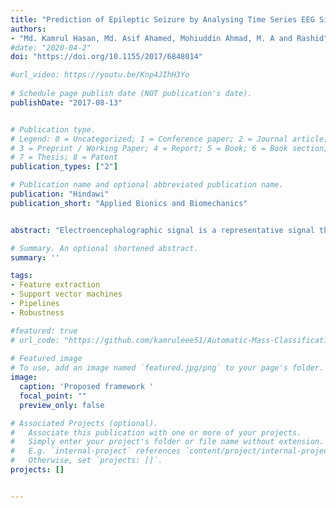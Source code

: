 ```yaml
---
title: "Prediction of Epileptic Seizure by Analysing Time Series EEG Signal Using -NN Classifier"
authors:
- "Md. Kamrul Hasan, Md. Asif Ahamed, Mohiuddin Ahmad, M. A and Rashid"
#date: "2020-04-2"
doi: "https://doi.org/10.1155/2017/6848014"

#url_video: https://youtu.be/Knp4JIhH3Yo
  
# Schedule page publish date (NOT publication's date).
publishDate: "2017-08-13"


# Publication type.
# Legend: 0 = Uncategorized; 1 = Conference paper; 2 = Journal article;
# 3 = Preprint / Working Paper; 4 = Report; 5 = Book; 6 = Book section;
# 7 = Thesis; 8 = Patent
publication_types: ["2"]

# Publication name and optional abbreviated publication name.
publication: "Hindawi"
publication_short: "Applied Bionics and Biomechanics"


abstract: "Electroencephalographic signal is a representative signal that contains information about brain activity, which is used for the detection of epilepsy since epileptic seizures are caused by a disturbance in the electrophysiological activity of the brain. The prediction of epileptic seizure usually requires a detailed and experienced analysis of EEG. In this paper, we have introduced a statistical analysis of EEG signal that is capable of recognizing epileptic seizure with a high degree of accuracy and helps to provide automatic detection of epileptic seizure for different ages of epilepsy. To accomplish the target research, we extract various epileptic features namely approximate entropy (ApEn), standard deviation (SD), standard error (SE), modified mean absolute value (MMAV), roll-off (), and zero crossing (ZC) from the epileptic signal. The -nearest neighbours (-NN) algorithm is used for the classification of epilepsy then regression analysis is used for the prediction of the epilepsy level at different ages of the patients. Using the statistical parameters and regression analysis, a prototype mathematical model is proposed which helps to find the epileptic randomness with respect to the age of different subjects. The accuracy of this prototype equation depends on proper analysis of the dynamic information from the epileptic EEG."

# Summary. An optional shortened abstract.
summary: ''

tags:
- Feature extraction
- Support vector machines
- Pipelines
- Robustness

#featured: true
# url_code: "https://github.com/kamruleee51/Automatic-Mass-Classification-in-Breast"
  
# Featured image
# To use, add an image named `featured.jpg/png` to your page's folder.
image:
  caption: 'Proposed framework '
  focal_point: ""
  preview_only: false

# Associated Projects (optional).
#   Associate this publication with one or more of your projects.
#   Simply enter your project's folder or file name without extension.
#   E.g. `internal-project` references `content/project/internal-project/index.md`.
#   Otherwise, set `projects: []`.
projects: []


---
```

